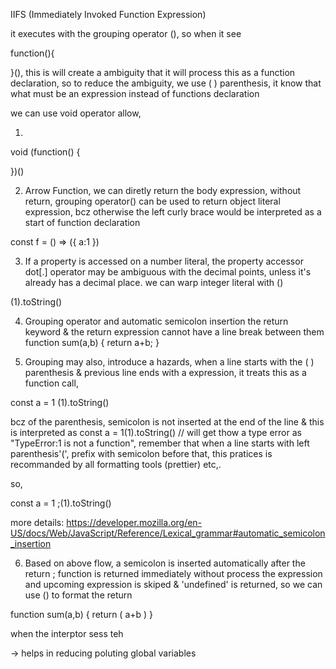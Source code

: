 IIFS (Immediately Invoked Function Expression)

it executes with the grouping operator (), so when it see

function(){

}(), this is will create a ambiguity that  it will process this as a function declaration, so to reduce  the ambiguity, we use ( ) parenthesis, it know that what must be  an expression instead of functions declaration

we can use void operator allow, 


1. 
void (function() {

})()



2. Arrow Function, we can diretly return the body expression, without return, grouping operator() can be used to return object literal expression, bcz otherwise the left curly brace would be interpreted as a start of function declaration

const f = () => ({ a:1 })

3. If a property is accessed on a number literal, the property accessor dot[.] operator may be ambiguous with the decimal points, unless it's already has a decimal place. we can warp integer literal with ()

(1).toString()

4. Grouping operator and automatic semicolon insertion
the return keyword & the return expression cannot have a line break between them
function sum(a,b) {
    return
           a+b;
}

5. Grouping may also, introduce a hazards, when a line starts with the ( ) parenthesis & previous line ends with a expression, it treats this as a function call, 


const a = 1
(1).toString()

bcz of the parenthesis, semicolon is not inserted at the end of the line & 
this is interpreted as const a = 1(1).toString()   // will get thow a type error as "TypeError:1 is not a function", remember that when a line starts with left parenthesis'(', prefix with semicolon before that, this pratices is recommanded by all formatting tools (prettier) etc,.

so, 

const a = 1
;(1).toString()

more details: https://developer.mozilla.org/en-US/docs/Web/JavaScript/Reference/Lexical_grammar#automatic_semicolon_insertion


6. Based on above flow, a semicolon is inserted automatically after the return ; function is returned immediately without process the expression and upcoming expression is skiped & 'undefined' is returned, so we can use () to format the return

function sum(a,b) {
    return (
        a+b
    )
}

when the interptor sess teh 

-> helps in reducing poluting global variables

